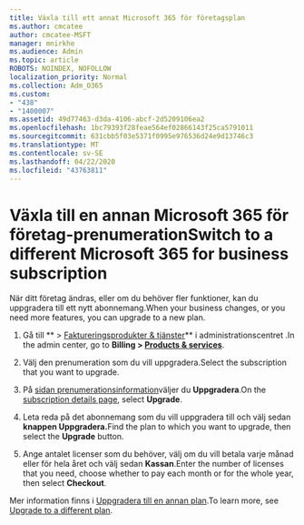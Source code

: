 ```yaml
---
title: Växla till ett annat Microsoft 365 för företagsplan
ms.author: cmcatee
author: cmcatee-MSFT
manager: mnirkhe
ms.audience: Admin
ms.topic: article
ROBOTS: NOINDEX, NOFOLLOW
localization_priority: Normal
ms.collection: Adm_O365
ms.custom:
- "438"
- "1400007"
ms.assetid: 49d77463-d3da-4106-abcf-2d5209106ea2
ms.openlocfilehash: 1bc79393f28feae564ef02866143f25ca5791011
ms.sourcegitcommit: 631cbb5f03e5371f0995e976536d24e9d13746c3
ms.translationtype: MT
ms.contentlocale: sv-SE
ms.lasthandoff: 04/22/2020
ms.locfileid: "43763811"
---
```

# <a name="switch-to-a-different-microsoft-365-for-business-subscription"></a><span data-ttu-id="3abf0-102">Växla till en annan Microsoft 365 för företag-prenumeration</span><span class="sxs-lookup"><span data-stu-id="3abf0-102">Switch to a different Microsoft 365 for business subscription</span></span>

<span data-ttu-id="3abf0-103">När ditt företag ändras, eller om du behöver fler funktioner, kan du uppgradera till ett nytt abonnemang.</span><span class="sxs-lookup"><span data-stu-id="3abf0-103">When your business changes, or you need more features, you can upgrade to a new plan.</span></span>
  
1. <span data-ttu-id="3abf0-104">Gå till \*\* \> [Faktureringsprodukter & tjänster](https://go.microsoft.com/fwlink/p/?linkid=842054)\*\* i administrationscentret .</span><span class="sxs-lookup"><span data-stu-id="3abf0-104">In the admin center, go to **Billing \> [Products & services](https://go.microsoft.com/fwlink/p/?linkid=842054)**.</span></span>

2. <span data-ttu-id="3abf0-105">Välj den prenumeration som du vill uppgradera.</span><span class="sxs-lookup"><span data-stu-id="3abf0-105">Select the subscription that you want to upgrade.</span></span>

3. <span data-ttu-id="3abf0-106">På [sidan prenumerationsinformation](https://admin.microsoft.com/AdminPortal/Home#/subscriptions/webdirect%252F0dbaa202-d590-4529-98c2-a5e2ebaac702)väljer du **Uppgradera**.</span><span class="sxs-lookup"><span data-stu-id="3abf0-106">On the [subscription details page](https://admin.microsoft.com/AdminPortal/Home#/subscriptions/webdirect%252F0dbaa202-d590-4529-98c2-a5e2ebaac702), select **Upgrade**.</span></span>

4. <span data-ttu-id="3abf0-107">Leta reda på det abonnemang som du vill uppgradera till och välj sedan **knappen Uppgradera.**</span><span class="sxs-lookup"><span data-stu-id="3abf0-107">Find the plan to which you want to upgrade, then select the **Upgrade** button.</span></span>

5. <span data-ttu-id="3abf0-108">Ange antalet licenser som du behöver, välj om du vill betala varje månad eller för hela året och välj sedan **Kassan**.</span><span class="sxs-lookup"><span data-stu-id="3abf0-108">Enter the number of licenses that you need, choose whether to pay each month or for the whole year, then select **Checkout**.</span></span>

<span data-ttu-id="3abf0-109">Mer information finns i [Uppgradera till en annan plan](https://docs.microsoft.com/office365/admin/subscriptions-and-billing/upgrade-to-different-plan).</span><span class="sxs-lookup"><span data-stu-id="3abf0-109">To learn more, see [Upgrade to a different plan](https://docs.microsoft.com/office365/admin/subscriptions-and-billing/upgrade-to-different-plan).</span></span>
